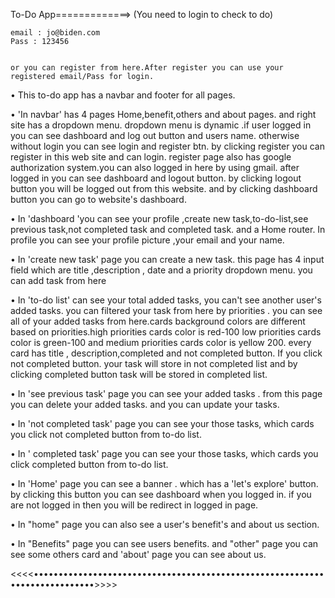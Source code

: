 To-Do App=============>   (You need to login to check to do) 


    email : jo@biden.com
    Pass : 123456


    or you can register from here.After register you can use your registered email/Pass for login.





  • This to-do app has a navbar and footer  for all pages. 

  • 'In navbar' has 4 pages Home,benefit,others and about pages. and right site has  a dropdown menu. dropdown menu is dynamic .if user logged in you can see dashboard and log out button and users name. otherwise without login you can see login and register btn. by clicking register you can register in this web site and can login. register page also has google authorization system.you can also logged in here by using gmail. after logged in you can see dashboard and logout button. by clicking logout button you will be logged out from this website. and by clicking dashboard button you can go to website's dashboard.

  • In 'dashboard 'you can see your profile ,create new task,to-do-list,see previous task,not completed task and completed task. and a Home router. In profile you can see your profile picture ,your email and your name.

  • In 'create new task' page you can create a new task. this page has 4 input field which are title ,description , date and a priority dropdown menu. you can add task from here
  
  • In 'to-do list' can see your total added tasks, you can't see another user's added tasks. you can filtered your task from here by priorities . you can see all of your added tasks from here.cards background colors are different based on priorities.high priorities cards color is red-100 low priorities cards color is green-100 and medium priorities cards color is yellow 200. every card has title , description,completed and not completed button. If you click not completed button. your task will store in not completed list and by clicking completed button task will be stored in completed list.

  
  • In 'see previous task' page you can see your added tasks . from this page you can delete your added tasks. and you can update your tasks.
  
  • In 'not completed task' page you can see your those tasks, which cards you click not completed button from to-do list.


  • In ' completed task' page you can see your those tasks, which cards you click  completed button from to-do list.


  • In 'Home' page you can see a banner . which has a 'let's explore' button. by clicking this button you can see dashboard when you logged in. if you are not logged in then you will be redirect in logged in page. 

  • In "home" page you can also see a user's benefit's and about us section.

  • In "Benefits" page you can see users benefits. and "other" page you can see some others card and 'about' page you can see about us.

  <<<<••••••••••••••••••••••••••••••••••••••••••••••••••••••••••••••••••••••••••••>>>>